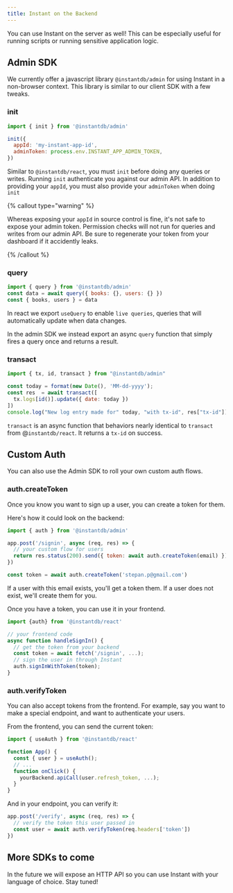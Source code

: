 ```yaml
---
title: Instant on the Backend
---
```


You can use Instant on the server as well! This can be especially useful for
running scripts or running sensitive application logic.

## Admin SDK

We currently offer a javascript library `@instantdb/admin` for using Instant in
a non-browser context. This library is similar to our client SDK with a few
tweaks.

### init

```javascript
import { init } from '@instantdb/admin'

init({
  appId: 'my-instant-app-id',
  adminToken: process.env.INSTANT_APP_ADMIN_TOKEN,
})
```

Similar to `@instantdb/react`, you must `init` before doing any queries or
writes. Running `init` authenticate you against our admin API. In addition to
providing your `appId`, you must also provide your `adminToken` when doing `init`

{% callout type="warning" %}

Whereas exposing your `appId` in source control is fine, it's not safe
to expose your admin token. Permission checks will not run for queries and
writes from our admin API. Be sure to regenerate your token from your dashboard
if it accidently leaks.

{% /callout %}

### query

```javascript
import { query } from '@instantdb/admin'
const data = await query({ books: {}, users: {} })
const { books, users } = data
```

In react we export `useQuery` to enable `live queries`, queries that will
automatically update when data changes.

In the admin SDK we instead export an async `query` function that simply fires a
query once and returns a result.

### transact

```javascript
import { tx, id, transact } from "@instantdb/admin"

const today = format(new Date(), 'MM-dd-yyyy');
const res  = await transact([
  tx.logs[id()].update({ date: today })
])
console.log("New log entry made for" today, "with tx-id", res["tx-id"])
```

`transact` is an async function that behaviors nearly identical to `transact`
from @`instantdb/react`. It returns a `tx-id` on success.

## Custom Auth

You can also use the Admin SDK to roll your own custom auth flows.

### auth.createToken

Once you know you want to sign up a user, you can create a token for them.

Here's how it could look on the backend:

```javascript
import { auth } from '@instantdb/admin'

app.post('/signin', async (req, res) => {
  // your custom flow for users
  return res.status(200).send({ token: await auth.createToken(email) })
})

const token = await auth.createToken('stepan.p@gmail.com')
```

If a user with this email exists, you'll get a token them. If a user does not exist, we'll create them for you.

Once you have a token, you can use it in your frontend.

```javascript
import {auth} from '@instantdb/react'

// your frontend code
async function handleSignIn() {
  // get the token from your backend
  const token = await fetch('/signin', ...);
  // sign the user in through Instant
  auth.signInWithToken(token);
}

```

### auth.verifyToken

You can also accept tokens from the frontend. For example, say you want to make a special endpoint, and want to authenticate your users.

From the frontend, you can send the current token:

```javascript
import { useAuth } from '@instantdb/react'

function App() {
  const { user } = useAuth();
  // ...
  function onClick() {
    yourBackend.apiCall(user.refresh_token, ...);
  }
}
```

And in your endpoint, you can verify it:

```javascript
app.post('/verify', async (req, res) => {
  // verify the token this user passed in
  const user = await auth.verifyToken(req.headers['token'])
})
```

## More SDKs to come

In the future we will expose an HTTP API so you can use Instant with your
language of choice. Stay tuned!
